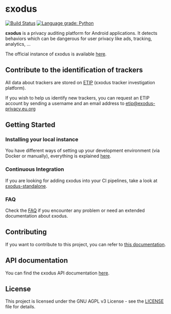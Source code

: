 # εxodus

[![Build Status](https://github.com/Exodus-Privacy/exodus/actions/workflows/main.yml/badge.svg?branch=v1)](https://github.com/Exodus-Privacy/exodus/actions/workflows/main.yml) [![Language grade: Python](https://img.shields.io/lgtm/grade/python/g/Exodus-Privacy/exodus.svg?logo=lgtm&logoWidth=18)](https://lgtm.com/projects/g/Exodus-Privacy/exodus/context:python)

**εxodus** is a privacy auditing platform for Android applications. It detects behaviors which can be dangerous for user privacy like ads, tracking, analytics, …

The official instance of εxodus is available [here](https://reports.exodus-privacy.eu.org/).

## Contribute to the identification of trackers

All data about trackers are stored on [ETIP](https://etip.exodus-privacy.eu.org) (εxodus tracker investigation platform).

If you wish to help us identify new trackers, you can request an ETIP account by sending a username and an email address to [etip@exodus-privacy.eu.org](mailto:etip@exodus-privacy.eu.org)

## Getting Started

### Installing your local instance

You have different ways of setting up your development environment (via Docker or manually), everything is explained [here](doc/install.md).

### Continuous Integration

If you are looking for adding εxodus into your CI pipelines, take a look at [εxodus-standalone](https://github.com/Exodus-Privacy/exodus-standalone).

### FAQ

Check the [FAQ](doc/faq.md) if you encounter any problem or need an extended documentation about εxodus.

## Contributing

If you want to contribute to this project, you can refer to [this documentation](CONTRIBUTING.md).

## API documentation

You can find the εxodus API documentation [here](doc/api.md).

## License

This project is licensed under the GNU AGPL v3 License - see the [LICENSE](LICENSE) file for details.
